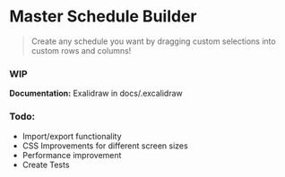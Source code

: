 # Master Schedule Builder
> Create any schedule you want by dragging custom selections into custom rows and columns!
### WIP
**Documentation:** Exalidraw in docs/.excalidraw
### Todo:
- Import/export functionality
- CSS Improvements for different screen sizes
- Performance improvement
- Create Tests